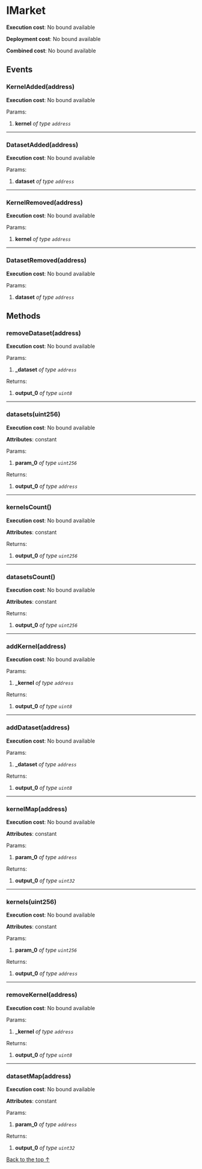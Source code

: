 # IMarket


**Execution cost**: No bound available

**Deployment cost**: No bound available

**Combined cost**: No bound available


## Events
### KernelAdded(address)


**Execution cost**: No bound available


Params:

1. **kernel** *of type `address`*

--- 
### DatasetAdded(address)


**Execution cost**: No bound available


Params:

1. **dataset** *of type `address`*

--- 
### KernelRemoved(address)


**Execution cost**: No bound available


Params:

1. **kernel** *of type `address`*

--- 
### DatasetRemoved(address)


**Execution cost**: No bound available


Params:

1. **dataset** *of type `address`*


## Methods
### removeDataset(address)


**Execution cost**: No bound available


Params:

1. **_dataset** *of type `address`*

Returns:


1. **output_0** *of type `uint8`*

--- 
### datasets(uint256)


**Execution cost**: No bound available

**Attributes**: constant


Params:

1. **param_0** *of type `uint256`*

Returns:


1. **output_0** *of type `address`*

--- 
### kernelsCount()


**Execution cost**: No bound available

**Attributes**: constant



Returns:


1. **output_0** *of type `uint256`*

--- 
### datasetsCount()


**Execution cost**: No bound available

**Attributes**: constant



Returns:


1. **output_0** *of type `uint256`*

--- 
### addKernel(address)


**Execution cost**: No bound available


Params:

1. **_kernel** *of type `address`*

Returns:


1. **output_0** *of type `uint8`*

--- 
### addDataset(address)


**Execution cost**: No bound available


Params:

1. **_dataset** *of type `address`*

Returns:


1. **output_0** *of type `uint8`*

--- 
### kernelMap(address)


**Execution cost**: No bound available

**Attributes**: constant


Params:

1. **param_0** *of type `address`*

Returns:


1. **output_0** *of type `uint32`*

--- 
### kernels(uint256)


**Execution cost**: No bound available

**Attributes**: constant


Params:

1. **param_0** *of type `uint256`*

Returns:


1. **output_0** *of type `address`*

--- 
### removeKernel(address)


**Execution cost**: No bound available


Params:

1. **_kernel** *of type `address`*

Returns:


1. **output_0** *of type `uint8`*

--- 
### datasetMap(address)


**Execution cost**: No bound available

**Attributes**: constant


Params:

1. **param_0** *of type `address`*

Returns:


1. **output_0** *of type `uint32`*

[Back to the top ↑](#imarket)
